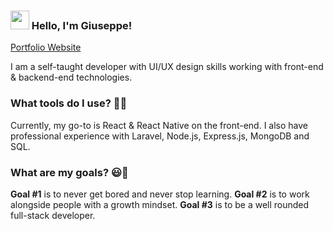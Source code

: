 ### <img src="https://media.giphy.com/media/hvRJCLFzcasrR4ia7z/giphy.gif" width="30px"> Hello, I'm Giuseppe!

[Portfolio Website](https://whoseppe.github.io/portfolio/)

I am a self-taught developer with UI/UX design skills working with front-end & backend-end technologies.

### What tools do I use? 👨‍💻

Currently, my go-to is React & React Native on the front-end. I also have professional experience with Laravel, Node.js, Express.js, MongoDB and SQL. 

### What are my goals? 😃🧾

**Goal #1** is to never get bored and never stop learning. **Goal #2** is to work alongside people with a growth mindset. **Goal #3** is to be a well rounded full-stack developer. 

<!--
**ggmele1/ggmele1** is a ✨ _special_ ✨ repository because its `README.md` (this file) appears on your GitHub profile.

Here are some ideas to get you started:

- 🔭 I’m currently working on ...
- 🌱 I’m currently learning ...
- 👯 I’m looking to collaborate on ...
- 🤔 I’m looking for help with ...
- 💬 Ask me about ...
- 📫 How to reach me: ...
- 😄 Pronouns: ...
- ⚡ Fun fact: ...
-->
